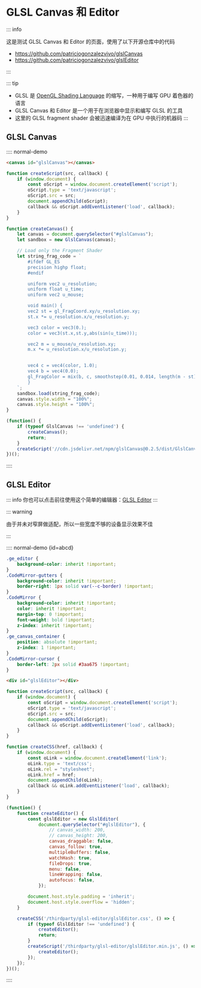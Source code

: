 

# GLSL Canvas 和 Editor

::: info

这是测试 GLSL Canvas 和 Editor 的页面，使用了以下开源仓库中的代码

- https://github.com/patriciogonzalezvivo/glslCanvas
- https://github.com/patriciogonzalezvivo/glslEditor

:::

::: tip
- GLSL 是 [OpenGL Shading Language](https://registry.khronos.org/OpenGL/specs/es/3.2/GLSL_ES_Specification_3.20.html) 的缩写，一种用于编写 GPU 着色器的语言
- GLSL Canvas 和 Editor 是一个用于在浏览器中显示和编写 GLSL 的工具
- 这里的 GLSL fragment shader 会被迅速编译为在 GPU 中执行的机器码
:::

## GLSL Canvas

:::: normal-demo

```html
<canvas id="glslCanvas"></canvas>
```

```js
function createScript(src, callback) {
    if (window.document) {
        const oScript = window.document.createElement('script');
        oScript.type = 'text/javascript';
        oScript.src = src;
        document.appendChild(oScript);
        callback && oScript.addEventListener('load', callback);
    }
}

function createCanvas() {
    let canvas = document.querySelector("#glslCanvas");
    let sandbox = new GlslCanvas(canvas);

    // Load only the Fragment Shader
    let string_frag_code = `
        #ifdef GL_ES
        precision highp float;
        #endif

        uniform vec2 u_resolution;
        uniform float u_time;
        uniform vec2 u_mouse;

        void main() {
        vec2 st = gl_FragCoord.xy/u_resolution.xy;
        st.x *= u_resolution.x/u_resolution.y;

        vec3 color = vec3(0.);
        color = vec3(st.x,st.y,abs(sin(u_time)));

        vec2 m = u_mouse/u_resolution.xy;
        m.x *= u_resolution.x/u_resolution.y;


        vec4 c = vec4(color, 1.0);
        vec4 b = vec4(0.0);
        gl_FragColor = mix(b, c, smoothstep(0.01, 0.014, length(m - st) - 0.2));
        }
    `;
    sandbox.load(string_frag_code);
    canvas.style.width = "100%";
    canvas.style.height = "100%";
}

(function() {
    if (typeof GlslCanvas !== 'undefined') {
        createCanvas();
        return;
    }
    createScript('//cdn.jsdelivr.net/npm/glslCanvas@0.2.5/dist/GlslCanvas.min.js', createCanvas);
})();
```

::::


## GLSL Editor

::: info
你也可以点击前往使用这个简单的编辑器：[GLSL Editor](/tool/glsl-editor)
:::

::: warning

由于并未对窄屏做适配，所以一些宽度不够的设备显示效果不佳

:::

:::: normal-demo {id=abcd}

```css
.ge_editor {
    background-color: inherit !important;
}
.CodeMirror-gutters {
    background-color: inherit !important;
    border-right: 1px solid var(--c-border) !important;
}
.CodeMirror {
    background-color: inherit !important;
    color: inherit !important;
    margin-top: 0 !important;
    font-weight: bold !important;
    z-index: inherit !important;
}
.ge_canvas_container {
    position: absolute !important;
    z-index: 1 !important;
}
.CodeMirror-cursor {
    border-left: 2px solid #3aa675 !important;
}
```

```html
<div id="glslEditor"></div>
```

```js
function createScript(src, callback) {
    if (window.document) {
        const oScript = window.document.createElement('script');
        oScript.type = 'text/javascript';
        oScript.src = src;
        document.appendChild(oScript);
        callback && oScript.addEventListener('load', callback);
    }
}

function createCSS(href, callback) {
    if (window.document) {
        const oLink = window.document.createElement('link');
        oLink.type = 'text/css';
        oLink.rel = "stylesheet";
        oLink.href = href;
        document.appendChild(oLink);
        callback && oLink.addEventListener('load', callback);
    }
}

(function() {
    function createEditor() {
        const glslEditor = new GlslEditor(
            document.querySelector("#glslEditor"), {
                // canvas_width: 200,
                // canvas_height: 200,
                canvas_draggable: false,
                canvas_follow: true,
                multipleBuffers: false,
                watchHash: true,
                fileDrops: true,
                menu: false,
                lineWrapping: false,
                autofocus: false,
            });

        document.host.style.padding = 'inherit';
        document.host.style.overflow = 'hidden';
    }

    createCSS('/thirdparty/glsl-editor/glslEditor.css', () => {
        if (typeof GlslEditor !== 'undefined') {
            createEditor();
            return;
        }
        createScript('/thirdparty/glsl-editor/glslEditor.min.js', () => {
            createEditor();
        });
    });
})();
```

::::

<script setup lang="ts">
import { onBeforeUnmount, onMounted } from "vue";

let elementList: HTMLElement[] = [];

onMounted(() => {
    createStyle(`
        .ge_picker_modal {
            display: none !important;
        }
    `);
});

onBeforeUnmount(() => {
    elementList.forEach((element) => {
        element.remove();
    });
});

function createStyle(css) {
    if (document) {
        const o = document.createElement('style');
        o.innerHTML = css;
        document.body.appendChild(o);
        elementList.push(o);
    }
}

</script>